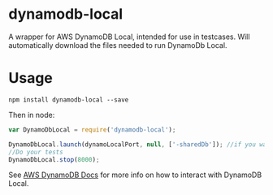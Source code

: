 # dynamodb-local

A wrapper for AWS DynamoDB Local, intended for use in testcases.  Will automatically download the files needed to run DynamoDb Local. 

# Usage

`npm install dynamodb-local --save`

Then in node:

```javascript
var DynamoDbLocal = require('dynamodb-local');

DynamoDbLocal.launch(dynamoLocalPort, null, ['-sharedDb']); //if you want to share with Javascript Shell
//Do your tests
DynamoDbLocal.stop(8000);
```

See [AWS DynamoDB Docs](http://docs.aws.amazon.com/amazondynamodb/latest/developerguide/Tools.DynamoDBLocal.html) for more info on how to interact with DynamoDB Local.
